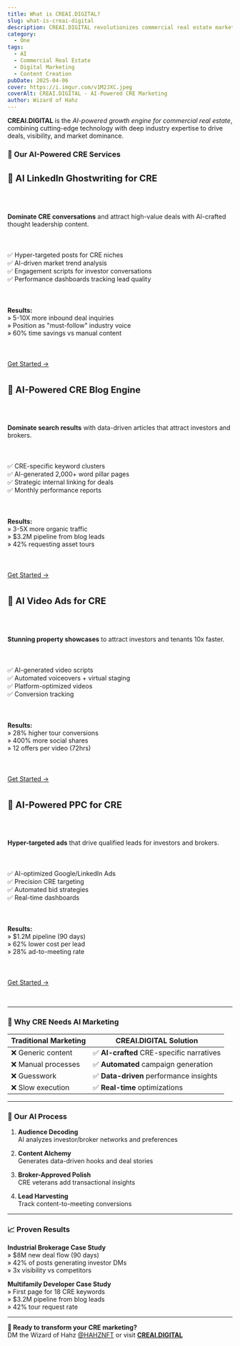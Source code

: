 ```yaml
---
title: What is CREAI.DIGITAL?
slug: what-is-creai-digital
description: CREAI.DIGITAL revolutionizes commercial real estate marketing with AI-powered LinkedIn ghostwriting, blog engines, video ads, and PPC campaigns.
category:
  - One
tags:
  - AI
  - Commercial Real Estate
  - Digital Marketing
  - Content Creation
pubDate: 2025-04-06
cover: https://i.imgur.com/v1M2JXC.jpeg
coverAlt: CREAI.DIGITAL - AI-Powered CRE Marketing
author: Wizard of Hahz
---
```


**CREAI.DIGITAL** is the _AI-powered growth engine for commercial real estate_, combining cutting-edge technology with deep industry expertise to drive deals, visibility, and market dominance.

### 🚀 Our AI-Powered CRE Services

<div class="service-grid">

#### 💼 AI LinkedIn Ghostwriting for CRE
**Dominate CRE conversations** and attract high-value deals with AI-crafted thought leadership content.

✅ Hyper-targeted posts for CRE niches  
✅ AI-driven market trend analysis  
✅ Engagement scripts for investor conversations  
✅ Performance dashboards tracking lead quality  

**Results:**  
» 5-10X more inbound deal inquiries  
» Position as "must-follow" industry voice  
» 60% time savings vs manual content  

[Get Started →](#)

#### 📝 AI-Powered CRE Blog Engine
**Dominate search results** with data-driven articles that attract investors and brokers.

✅ CRE-specific keyword clusters  
✅ AI-generated 2,000+ word pillar pages  
✅ Strategic internal linking for deals  
✅ Monthly performance reports  

**Results:**  
» 3-5X more organic traffic  
» $3.2M pipeline from blog leads  
» 42% requesting asset tours  

[Get Started →](#)

#### 🎥 AI Video Ads for CRE
**Stunning property showcases** to attract investors and tenants 10x faster.

✅ AI-generated video scripts  
✅ Automated voiceovers + virtual staging  
✅ Platform-optimized videos  
✅ Conversion tracking  

**Results:**  
» 28% higher tour conversions  
» 400% more social shares  
» 12 offers per video (72hrs)  

[Get Started →](#)

#### 🎯 AI-Powered PPC for CRE
**Hyper-targeted ads** that drive qualified leads for investors and brokers.

✅ AI-optimized Google/LinkedIn Ads  
✅ Precision CRE targeting  
✅ Automated bid strategies  
✅ Real-time dashboards  

**Results:**  
» $1.2M pipeline (90 days)  
» 62% lower cost per lead  
» 28% ad-to-meeting rate  

[Get Started →](#)

</div>

---

### 🏢 Why CRE Needs AI Marketing

| Traditional Marketing | CREAI.DIGITAL Solution |
|-----------------------|------------------------|
| ❌ Generic content | ✅ **AI-crafted** CRE-specific narratives |
| ❌ Manual processes | ✅ **Automated** campaign generation |
| ❌ Guesswork | ✅ **Data-driven** performance insights |
| ❌ Slow execution | ✅ **Real-time** optimizations |

---

### 🧠 Our AI Process

1. **Audience Decoding**  
   AI analyzes investor/broker networks and preferences

2. **Content Alchemy**  
   Generates data-driven hooks and deal stories

3. **Broker-Approved Polish**  
   CRE veterans add transactional insights

4. **Lead Harvesting**  
   Track content-to-meeting conversions

---

### 📈 Proven Results

**Industrial Brokerage Case Study**  
» $8M new deal flow (90 days)  
» 42% of posts generating investor DMs  
» 3x visibility vs competitors  

**Multifamily Developer Case Study**  
» First page for 18 CRE keywords  
» $3.2M pipeline from blog leads  
» 42% tour request rate  

---

**🚀 Ready to transform your CRE marketing?**  
DM the Wizard of Hahz [@HAHZNFT](https://t.me/hahznft) or visit **[CREAI.DIGITAL](https://creai.digital)**

<style>
.service-grid {
  display: grid;
  grid-template-columns: repeat(auto-fit, minmax(300px, 1fr));
  gap: 1.5rem;
  margin: 2rem 0;
}
.service-grid h4 {
  margin-top: 0;
  font-size: 1.25rem;
}
.service-grid ul {
  padding-left: 1.2rem;
}
</style>